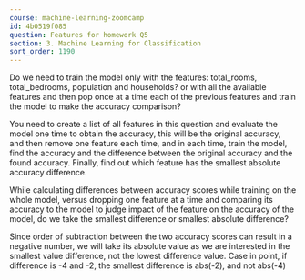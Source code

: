 ```yaml
---
course: machine-learning-zoomcamp
id: 4b0519f085
question: Features for homework Q5
section: 3. Machine Learning for Classification
sort_order: 1190
---
```


Do we need to train the model only with the features: total_rooms, total_bedrooms, population and households? or with all the available features and then pop once at a time each of the previous features and train the model to make the accuracy comparison?

You need to create a list of all features in this question and evaluate the model one time to obtain the accuracy, this will be the original accuracy, and then remove one feature each time, and in each time, train the model, find the accuracy and the difference between the original accuracy and the found accuracy. Finally, find out which feature has the smallest absolute accuracy difference.

While calculating differences between accuracy scores while training on the whole model, versus dropping one feature at a time and comparing its accuracy to the model to judge impact of the feature on the accuracy of the model, do we take the smallest difference or smallest absolute difference?

Since order of subtraction between the two accuracy scores can result in a negative number, we will take its absolute value as we are interested in the smallest value difference, not the lowest difference value. Case in point, if difference is -4 and -2, the smallest difference is abs(-2), and not abs(-4)

